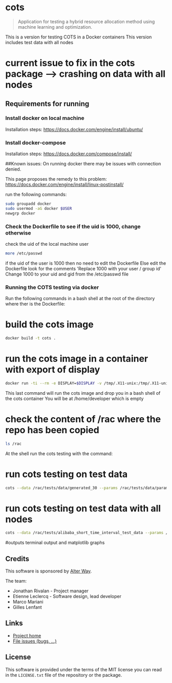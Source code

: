 # **cots**

> Application for testing a hybrid resource allocation method using machine learning and optimization.

This is a version for testing COTS in a Docker containers
This version includes test data with all nodes

# current issue to fix in the cots package --> crashing on data with all nodes

## Requirements for running


### Install docker on local machine

Installation steps:
https://docs.docker.com/engine/install/ubuntu/

### Install docker-compose

Installation steps:
https://docs.docker.com/compose/install/

##Known issues:
On running docker there may be issues with connection denied.

This page proposes the remedy to this problem:
https://docs.docker.com/engine/install/linux-postinstall/

run the following commands:
```bash
sudo groupadd docker
sudo usermod -aG docker $USER
newgrp docker
```

### Check the Dockerfile to see if the uid is 1000, change otherwise

check the uid of the local machine user
```bash
more /etc/passwd
```
if the uid of the user is 1000 then no need to edit the Dockerfile
Else edit the Dockerfile
look for the comments 'Replace 1000 with your user / group id'
Change 1000 to your uid and gid from the /etc/passwd file

### Running the COTS testing via docker

Run the following commands in a bash shell at the root of the directory where ther is the Dockerfile:

# build the cots image
```bash
docker build -t cots .
```

# run the cots image in a container with export of display
```bash
docker run -ti --rm -e DISPLAY=$DISPLAY -v /tmp/.X11-unix:/tmp/.X11-unix cots
```

This last command will run the cots image and drop you in a bash shell of the cots container
You will be at /home/developer which is empty

# check the content of /rac where the repo has been copied
```bash
ls /rac
```


At the shell run the cots testing with the command:

# run cots testing on test data
```bash
cots --data /rac/tests/data/generated_30 --params /rac/tests/data/params.json 
```
# run cots testing on test data with all nodes
```bash
cots --data /rac/tests/alibaba_short_time_interval_test_data --params /rac/tests/alibaba_short_time_interval_test_data/params.json 
```


#outputs
terminal output and matplotlib graphs 

## Credits

This software is sponsored by [Alter Way](https://www.alterway.fr/).

The team:

- Jonathan Rivalan - Project manager
- Etienne Leclercq - Software design, lead developer
- Marco Mariani
- Gilles Lenfant

## Links

- [Project home](https://git.rnd.alterway.fr/overboard/soft_clustering/rac)
- [File issues (bugs, ...)](https://git.rnd.alterway.fr/overboard/soft_clustering/rac/-/issues)

## License

This software is provided under the terms of the MIT license you can read in the `LICENSE.txt` file
of the repository or the package.
